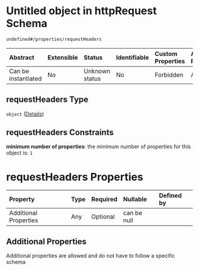 # Untitled object in httpRequest Schema

```txt
undefined#/properties/requestHeaders
```



| Abstract            | Extensible | Status         | Identifiable | Custom Properties | Additional Properties | Access Restrictions | Defined In                                                                         |
| :------------------ | :--------- | :------------- | :----------- | :---------------- | :-------------------- | :------------------ | :--------------------------------------------------------------------------------- |
| Can be instantiated | No         | Unknown status | No           | Forbidden         | Allowed               | none                | [httpRequest\_v1.schema.json\*](httpRequest_v1.schema.json "open original schema") |

## requestHeaders Type

`object` ([Details](httprequest_v1-properties-requestheaders.md))

## requestHeaders Constraints

**minimum number of properties**: the minimum number of properties for this object is: `1`

# requestHeaders Properties

| Property              | Type | Required | Nullable    | Defined by |
| :-------------------- | :--- | :------- | :---------- | :--------- |
| Additional Properties | Any  | Optional | can be null |            |

## Additional Properties

Additional properties are allowed and do not have to follow a specific schema
